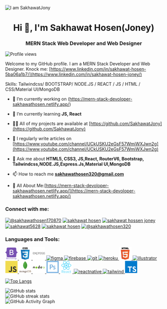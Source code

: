 ![I am SakhawatJony](https://github.com/sakhawathosen170870/sakhawathosen170870/blob/main/Marketing%20and%20Business%20Planner%20LinkedIn%20Banner%20(3).png)


<h1 align="center">Hi 👋, I'm Sakhawat Hosen(Joney)</h1>
<h3 align="center">MERN Stack Web Developer and Web Designer</h3>

![Profile views](https://gpvc.arturio.dev/SakhawatJony) 

Welcome to my GitHub profile. I am a MERN Stack Developer and Web Designer. 
Knock me: [https://www.linkedin.com/in/sakhawat-hosen-5ba06a1b7/](https://www.linkedin.com/in/sakhawat-hosen-joney/)

Skills: Tailwindcss/ BOOTSTRAP/ NODE.JS / REACT / JS / HTML / CSS/Material UI/MongoDB
 

- 🔭 I’m currently working on (https://mern-stack-devoloper-sakhawathosen.netlify.app/)

- 🌱 I’m currently learning **JS, React**

- 👨‍💻 All of my projects are available at [https://github.com/SakhawatJony](https://github.com/SakhawatJony)

- 📝 I regularly write articles on [https://www.youtube.com/channel/UCkUSKU2eGsF57WmiWXJwn2g](https://www.youtube.com/channel/UCkUSKU2eGsF57WmiWXJwn2g)

- 💬 Ask me about **HTML5, CSS3, JS,React, RouterV6, Bootstrap, Tailwindcss,NODE.JS,Express.Js,Material UI,MongoDB**

- 📫 How to reach me **sakhawathosen320@gmail.com**

- 📄 All About Me:[https://mern-stack-devoloper-sakhawathosen.netlify.app/](https://mern-stack-devoloper-sakhawathosen.netlify.app/)

<h3 align="left">Connect with me:</h3>
<p align="left">
<a href="https://codepen.io/@sakhawathosen170870" target="blank"><img align="center" src="https://raw.githubusercontent.com/rahuldkjain/github-profile-readme-generator/master/src/images/icons/Social/codepen.svg" alt="@sakhawathosen170870" height="30" width="40" /></a>
<a href="https://linkedin.com/in/sakhawat hosen" target="blank"><img align="center" src="https://raw.githubusercontent.com/rahuldkjain/github-profile-readme-generator/master/src/images/icons/Social/linked-in-alt.svg" alt="sakhawat hosen" height="30" width="40" /></a>
<a href="https://www.facebook.com/sakhawathossen.joney" target="blank"><img align="center" src="https://raw.githubusercontent.com/rahuldkjain/github-profile-readme-generator/master/src/images/icons/Social/facebook.svg" alt="sakhawat hossen joney" height="30" width="40" /></a>
<a href="https://instagram.com/sakhawat5628" target="blank"><img align="center" src="https://raw.githubusercontent.com/rahuldkjain/github-profile-readme-generator/master/src/images/icons/Social/instagram.svg" alt="sakhawat5628" height="30" width="40" /></a>
<a href="https://www.youtube.com/c/sakhawat hosen" target="blank"><img align="center" src="https://raw.githubusercontent.com/rahuldkjain/github-profile-readme-generator/master/src/images/icons/Social/youtube.svg" alt="sakhawat hosen" height="30" width="40" /></a>
<a href="https://www.hackerrank.com/@sakhawathosen320" target="blank"><img align="center" src="https://raw.githubusercontent.com/rahuldkjain/github-profile-readme-generator/master/src/images/icons/Social/hackerrank.svg" alt="@sakhawathosen320" height="30" width="40" /></a>
</p>


<h3 align="left">Languages and Tools:</h3>
<p align="left"> <a href="https://getbootstrap.com" target="_blank" rel="noreferrer"> <img src="https://raw.githubusercontent.com/devicons/devicon/master/icons/bootstrap/bootstrap-plain-wordmark.svg" alt="bootstrap" width="40" height="40"/> </a> <a href="https://www.w3schools.com/css/" target="_blank" rel="noreferrer"> <img src="https://raw.githubusercontent.com/devicons/devicon/master/icons/css3/css3-original-wordmark.svg" alt="css3" width="40" height="40"/> </a> <a href="https://expressjs.com" target="_blank" rel="noreferrer"> <img src="https://raw.githubusercontent.com/devicons/devicon/master/icons/express/express-original-wordmark.svg" alt="express" width="40" height="40"/> </a> <a href="https://www.figma.com/" target="_blank" rel="noreferrer"> <img src="https://www.vectorlogo.zone/logos/figma/figma-icon.svg" alt="figma" width="40" height="40"/> </a> <a href="https://firebase.google.com/" target="_blank" rel="noreferrer"> <img src="https://www.vectorlogo.zone/logos/firebase/firebase-icon.svg" alt="firebase" width="40" height="40"/> </a> <a href="https://git-scm.com/" target="_blank" rel="noreferrer"> <img src="https://www.vectorlogo.zone/logos/git-scm/git-scm-icon.svg" alt="git" width="40" height="40"/> </a> <a href="https://heroku.com" target="_blank" rel="noreferrer"> <img src="https://www.vectorlogo.zone/logos/heroku/heroku-icon.svg" alt="heroku" width="40" height="40"/> </a> <a href="https://www.w3.org/html/" target="_blank" rel="noreferrer"> <img src="https://raw.githubusercontent.com/devicons/devicon/master/icons/html5/html5-original-wordmark.svg" alt="html5" width="40" height="40"/> </a> <a href="https://www.adobe.com/in/products/illustrator.html" target="_blank" rel="noreferrer"> <img src="https://www.vectorlogo.zone/logos/adobe_illustrator/adobe_illustrator-icon.svg" alt="illustrator" width="40" height="40"/> </a> <a href="https://developer.mozilla.org/en-US/docs/Web/JavaScript" target="_blank" rel="noreferrer"> <img src="https://raw.githubusercontent.com/devicons/devicon/master/icons/javascript/javascript-original.svg" alt="javascript" width="40" height="40"/> </a> <a href="https://www.mongodb.com/" target="_blank" rel="noreferrer"> <img src="https://raw.githubusercontent.com/devicons/devicon/master/icons/mongodb/mongodb-original-wordmark.svg" alt="mongodb" width="40" height="40"/> </a> <a href="https://nodejs.org" target="_blank" rel="noreferrer"> <img src="https://raw.githubusercontent.com/devicons/devicon/master/icons/nodejs/nodejs-original-wordmark.svg" alt="nodejs" width="40" height="40"/> </a> <a href="https://www.photoshop.com/en" target="_blank" rel="noreferrer"> <img src="https://raw.githubusercontent.com/devicons/devicon/master/icons/photoshop/photoshop-line.svg" alt="photoshop" width="40" height="40"/> </a> <a href="https://reactjs.org/" target="_blank" rel="noreferrer"> <img src="https://raw.githubusercontent.com/devicons/devicon/master/icons/react/react-original-wordmark.svg" alt="react" width="40" height="40"/> </a> <a href="https://reactnative.dev/" target="_blank" rel="noreferrer"> <img src="https://reactnative.dev/img/header_logo.svg" alt="reactnative" width="40" height="40"/> </a> <a href="https://tailwindcss.com/" target="_blank" rel="noreferrer"> <img src="https://www.vectorlogo.zone/logos/tailwindcss/tailwindcss-icon.svg" alt="tailwind" width="40" height="40"/> </a> <a href="https://www.typescriptlang.org/" target="_blank" rel="noreferrer"> <img src="https://raw.githubusercontent.com/devicons/devicon/master/icons/typescript/typescript-original.svg" alt="typescript" width="40" height="40"/> </a> </p>


[![Top Langs](https://github-readme-stats.vercel.app/api/top-langs/?username=SakhawatJony)](https://github.com/anuraghazra/github-readme-stats)

![GitHub stats](https://github-readme-stats.vercel.app/api?username=SakhawatJony&show_icons=true)  
![GitHub streak stats](https://github-readme-streak-stats.herokuapp.com/?user=SakhawatJony)  
![GitHub Activity Graph](https://activity-graph.herokuapp.com/graph?username=SakhawatJony)  
 
